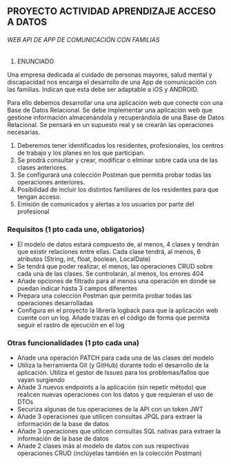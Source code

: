 ## PROYECTO ACTIVIDAD APRENDIZAJE ACCESO A DATOS

###### WEB API DE APP DE COMUNICACIÓN CON FAMILIAS

1. ENUNCIADO

Una empresa dedicada al cuidado de personas mayores, salud mental y  discapacidad nos encarga el desarrollo de una
App de comunicación con las familias. Indican que esta debe ser adaptable a iOS y ANDROID.

Para ello debemos desarrollar una una aplicación web que conecte con una Base de Datos Relacional.
Se debe implementar una aplicación web que gestione información almacenándola y recuperándola de una Base de
Datos Relacional. Se pensará en un supuesto real y se crearán las operaciones necesarias.


1. Deberemos tener identificados los residentes, profesionales, los centros de trabajo y los planes en los que participan.
2. Se prodrá consultar y crear, modificar o elminar sobre cada una de las clases anteriores.
3. Se configurará una colección Postman que permita probar todas las operaciones anteriores.
4. Posibilidad de incluir los distintos familiares de los residentes para que tengan acceso.
5. Emisión de comunicados y alertas a los usuarios por parte del profesional

### **Requisitos (1 pto cada uno, obligatorios)**

- El modelo de datos estará compuesto de, al menos, 4 clases y tendrán que existir relaciones entre ellas. Cada clase tendrá, al menos, 6 atributos (String, int, float, boolean, LocalDate)
- Se tendrá que poder realizar, el menos, las operaciones CRUD sobre cada una de las clases. Se controlarán, al menos, los errores 404
- Añade opciones de filtrado para al menos una operación en donde se puedan indicar hasta 3 campos diferentes
- Prepara una colección Postman que permita probar todas las operaciones desarrolladas
- Configura en el proyecto la librería logback para que la aplicación web cuente con un log. Añade trazas en el código de forma que permita seguir el rastro de ejecución en el log

### **Otras funcionalidades (1 pto cada una)**

- Añade una operación PATCH para cada una de las clases del modelo
- Utiliza la herramienta Git (y GitHub) durante todo el desarrollo de la aplicación. Utiliza el gestor de Issues para los problemas/fallos que vayan surgiendo
- Añade 3 nuevos endpoints a la aplicación (sin repetir método) que realicen nuevas operaciones con los datos y que requieran el uso de DTOs
- Securiza algunas de tus operaciones de la API con un token JWT
- Añade 3 operaciones que utilicen consultas JPQL para extraer la información de la base de datos
- Añade 3 operaciones que utilicen consultas SQL nativas para extraer la información de la base de datos
- Añade 2 clases más al modelo de datos con sus respectivas operaciones CRUD (inclúyelas también en la colección Postman)
